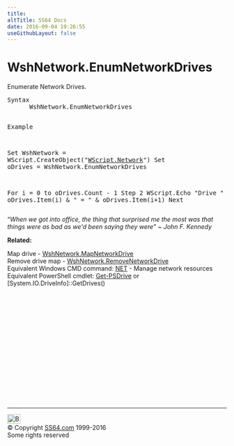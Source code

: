 ```yaml
---
title:
altTitle: SS64 Docs
date: 2016-09-04 19:26:55
useGithubLayout: false
---
```

<!-- #BeginLibraryItem "/Library/head_vb.lbi" --><!-- #EndLibraryItem --><h1>WshNetwork.EnumNetworkDrives</h1> 
<p>Enumerate Network Drives.</p>
<pre>Syntax 
      WshNetwork.EnumNetworkDrives

Example

Set WshNetwork = WScript.CreateObject("<a href="network.html">WScript.Network</a>")
Set oDrives = WshNetwork.EnumNetworkDrives

For i = 0 to oDrives.Count - 1 Step 2
   WScript.Echo "Drive " &amp; oDrives.Item(i) &amp; " = " &amp; oDrives.Item(i+1)
Next</pre>
<p class="quote">“<i>When we got into office, the thing that surprised me the most was that things were as bad as we'd been saying they were” ~ John F. Kennedy</i></p>
<p><b>Related:</b></p>
<p>Map drive - <a href="mapnetworkdrive.html">WshNetwork.MapNetworkDrive</a> 
<br>
Remove drive map - <a href="removenetworkdrive.html">WshNetwork.RemoveNetworkDrive</a><br>
Equivalent Windows CMD command: <a href="../nt/net.html">NET</a> - Manage network resources<br>
Equivalent PowerShell cmdlet: <a href="../ps/get-psdrive.html">Get-PSDrive</a> or [System.IO.DriveInfo]::GetDrives()</p><!-- #BeginLibraryItem "/Library/foot_vb.lbi" --><p>
<!-- VB300 -->
<ins class="adsbygoogle" style="display:inline-block;width:300px;height:250px" data-ad-client="ca-pub-6140977852749469" data-ad-slot="1683739502"></ins>
<script>
(adsbygoogle = window.adsbygoogle || []).push({});
</script></p>
<hr>
<div id="bl" class="footer"><a href="enumnetworkdrives.html#"><img src="../images/top.png" width="30" height="22" alt="Back to the Top"></a></div>
<div id="br" class="footer, tagline">© Copyright <a href="http://ss64.com/">SS64.com</a> 1999-2016<br>
Some rights reserved</div><!-- #EndLibraryItem -->

